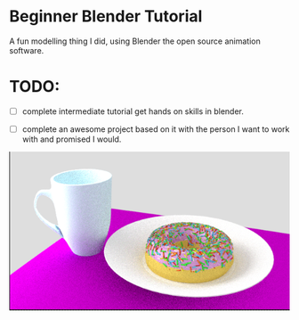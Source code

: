 # Beginner Blender Tutorial

A fun modelling thing I did, using Blender the open source animation software.

# TODO: 

- [ ] complete intermediate tutorial get hands on skills in blender.

- [ ] complete an awesome project based on it with the person I want to work with and promised I would.

![cup mug and a purple table- an unfinished tale](https://github.com/dexter816/Blender/blob/master/cup%20and%20mug%20and%20purple%20table.png)
